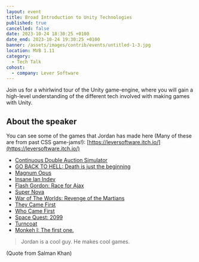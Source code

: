 ```yaml
---
layout: event
title: Broad Introduction to Unity Technologies
published: true
cancelled: false
date: 2023-10-24 18:30:25 +0100
date_end: 2023-10-24 19:30:25 +0100
banner: /assets/images/contrib/events/untitled-1-3.jpg
location: MVB 1.11
category:
  - Tech Talk
cohost:
  - company: Lever Software
---
```

Join us for a whirlwind tour of the Unity game-engine, where you will gain a high-level understanding of the different tech involved with making games with Unity.

## About the speaker

You can see some of the games that Jordan has made here (Many of these are from past CSS game-jams!): [https://leversoftware.itch.io/](https://leversoftware.itch.io/)

- [Continuous Double Auction Simulator](https://leversoftware.itch.io/continuous-double-auction-simulator)
- [GO BACK TO HELL: Death is just the beginning](https://leversoftware.itch.io/go-back-to-hell-death-is-just-the-beginning)
- [Magnum Opus](https://leversoftware.itch.io/magnum-opus)
- [Insane Ian Indev](https://leversoftware.itch.io/insane-ian-indev)
- [Flash Gordon: Race for Ajax](https://leversoftware.itch.io/flash-gordon-race-for-ajax)
- [Super Nova](https://leversoftware.itch.io/super-nova)
- [War of The Worlds: Revenge of the Martians](https://leversoftware.itch.io/commodore-mandeville)
- [They Came First](https://leversoftware.itch.io/they-came-first)
- [Who Came First](https://leversoftware.itch.io/who-came-first)
- [Space Quest: 2099](https://leversoftware.itch.io/space-quest-2099)
- [Turncoat](https://leversoftware.itch.io/turncoat)
- [Monkeh I: The first one.](https://leversoftware.itch.io/monkeh-i-the-first-one)


> Jordan is a cool guy. He makes cool games.

(Quote from Salman Khan)
